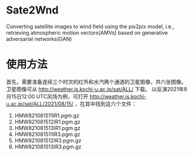 # Sate2Wnd
Converting satellite images to wind field using the pix2pix model, i.e., retrieving atmospheric motion vectors(AMVs) based on generative adversarial networks(GAN)

# 使用方法
首先，需要准备连续三个时次的红外和水汽两个通道的卫星图像，共六张图像。
卫星图像可从 http://weather.is.kochi-u.ac.jp/sat/ALL/ 下载。
以反演2021年8月15日12:00 UTC风场为例，可打开 http://weather.is.kochi-u.ac.jp/sat/ALL/2021/08/15/ ，在其中找到这六个文件：
1. HMW821081511IR1.pgm.gz 
2. HMW821081512IR1.pgm.gz 
3. HMW821081513IR1.pgm.gz 
4. HMW821081511IR3.pgm.gz 
5. HMW821081512IR3.pgm.gz 
6. HMW821081513IR3.pgm.gz


